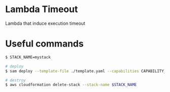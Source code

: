 # Lambda Timeout

Lambda that induce execution timeout

# Useful commands

```bash
$ STACK_NAME=mystack

# deploy
$ sam deploy --template-file ./template.yaml --capabilities CAPABILITY_IAM --stack-name $STACK_NAME

# destroy
$ aws cloudformation delete-stack --stack-name $STACK_NAME
```
